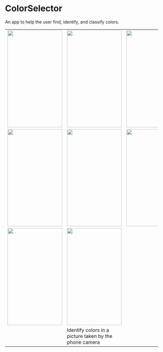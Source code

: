 # ColorSelector
An app to help the user find, identify, and classify colors.

<table style="width:100%">
  <tr>
    <td><img height="320" width="180" src="https://raw.githubusercontent.com/dhua20/ColorSelector/master/screenshots/Screenshot_2015-04-25-01-13-37.png"/></td>
    <td><img height="320" width="180" src="https://raw.githubusercontent.com/dhua20/ColorSelector/master/screenshots/Screenshot_2015-04-25-01-14-16.png"/></td>		
    <td><img height="320" width="180" src="https://raw.githubusercontent.com/dhua20/ColorSelector/master/screenshots/Screenshot_2015-04-25-01-14-31.png"/></td>
    <td><img height="320" width="180" src="https://raw.githubusercontent.com/dhua20/ColorSelector/master/screenshots/Screenshot_2015-04-25-01-14-46.png"/></td>
  </tr>
  <tr>
    <td><img height="320" width="180" src="https://raw.githubusercontent.com/dhua20/ColorSelector/master/screenshots/Screenshot_2015-04-25-01-14-51.png"/></td>
    <td><img height="320" width="180" src="https://raw.githubusercontent.com/dhua20/ColorSelector/master/screenshots/Screenshot_2015-04-25-01-14-57.png"/></td>
    <td><img height="320" width="180" src="https://raw.githubusercontent.com/dhua20/ColorSelector/master/screenshots/Screenshot_2015-04-25-01-15-26.png"/></td>
    <td><img height="320" width="180" src="https://raw.githubusercontent.com/dhua20/ColorSelector/master/screenshots/Screenshot_2015-04-25-01-15-26.png"/></td>		
  </tr>
  <tr>
    <td><img height="320" width="180" src="https://raw.githubusercontent.com/dhua20/ColorSelector/master/screenshots/Screenshot_2015-04-25-01-15-38.png"/></td>
    <td><img height="320" width="180" src="https://raw.githubusercontent.com/dhua20/ColorSelector/master/screenshots/Screenshot_2015-04-25-01-16-36.png"/></td>
  </tr>
  <tr>
    <td></td>
    <td>Identify colors in a picture taken by the phone camera</td>
  </tr>
</table>















